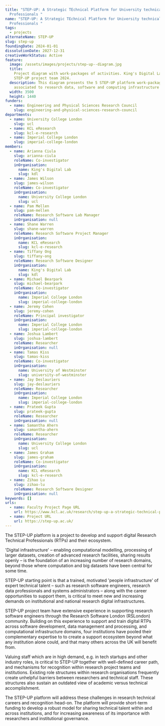 ```yaml
---
title: "STEP-UP: A Strategic TEchnical Platform for University technical
  Professionals "
name: "STEP-UP: A Strategic TEchnical Platform for University technical
  Professionals "
tags:
  - projects
alternateName: STEP-UP
slug: step-up
foundingDate: 2024-01-01
dissolutionDate: 2027-12-31
creativeWorkStatus: Active
feature:
  image: /assets/images/projects/step-up--diagram.jpg
  title:
    Project diagram with work-packages of activities. King's Digital Lab and
    STEP-UP project team 2024.
  description: This diagram presents the 5 STEP-UP platform work-packages
    associated to research data, software and computing infrastructure roles.
  width: 3500
  height: 1440
funders:
  - name: Engineering and Physical Sciences Research Council
    slug: engineering-and-physical-sciences-research-council
departments:
  - name: University College London
    slug: ucl
  - name: KCL eResearch
    slug: kcl-e-research
  - name: Imperial College London
    slug: imperial-college-london
members:
  - name: Arianna Ciula
    slug: arianna-ciula
    roleName: Co-investigator
    inOrganisation:
      name: King's Digital Lab
      slug: kdl
  - name: James Wilson
    slug: james-wilson
    roleName: Co-investigator
    inOrganisation:
      name: University College London
      slug: ucl
  - name: Pam Mellen
    slug: pam-mellen
    roleName: Research Software Lab Manager
    inOrganisation: null
  - name: Shane Warren
    slug: shane-warren
    roleName: Research Software Project Manager
    inOrganisation:
      name: KCL eResearch
      slug: kcl-e-research
  - name: Tiffany Ong
    slug: tiffany-ong
    roleName: Research Software Designer
    inOrganisation:
      name: King's Digital Lab
      slug: kdl
  - name: Michael Bearpark
    slug: michael-bearpark
    roleName: Co-investigator
    inOrganisation:
      name: Imperial College London
      slug: imperial-college-london
  - name: Jeremy Cohen
    slug: jeremy-cohen
    roleName: Principal investigator
    inOrganisation:
      name: Imperial College London
      slug: imperial-college-london
  - name: Joshua Lambert
    slug: joshua-lambert
    roleName: Researcher
    inOrganisation: null
  - name: Tamas Kiss
    slug: tamas-kiss
    roleName: Co-investigator
    inOrganisation:
      name: University of Westminster
      slug: university-of-westminster
  - name: Jay Deslauriers
    slug: jay-deslauriers
    roleName: Researcher
    inOrganisation:
      name: Imperial College London
      slug: imperial-college-london
  - name: Prateek Gupta
    slug: prateek-gupta
    roleName: Researcher
    inOrganisation: null
  - name: Samantha Ahern
    slug: samantha-ahern
    roleName: Researcher
    inOrganisation:
      name: University College London
      slug: ucl
  - name: James Graham
    slug: james-graham
    roleName: Co-investigator
    inOrganisation:
      name: KCL eResearch
      slug: kcl-e-research
  - name: Zihao Lu
    slug: zihao-lu
    roleName: Research Software Designer
    inOrganisation: null
keywords: []
urls:
  - name: Faculty Project Page URL
    url: https://www.kcl.ac.uk/research/step-up-a-strategic-technical-platform-for-university-technical-professionals
  - name: Project URL
    url: https://step-up.ac.uk/
---
```


The STEP-UP platform is a project to develop and support digital Research Technical Professionals (RTPs) and their ecosystem.

'Digital infrastructure' – enabling computational modelling, processing of larger datasets, creation of advanced research facilities, sharing results openly – is the foundation of an increasing number of research domains, beyond those where computation and big datasets have been central for some time.

STEP-UP starting point is that a trained, motivated 'people infrastructure' of expert technical talent – such as research software engineers, research data professionals and systems administrators – along with the career opportunities to support them, is critical to meet new and increasing demands on institutional and national research digital infrastructures.

STEP-UP project team have extensive experience in supporting research software engineers through the Research Software London (RSLondon) community. Building on this experience to support and train digital RTPs across software development, data management and processing, and computational infrastructure domains, four institutions have pooled their complementary expertise to to create a support ecosystem beyond what any institution alone could, and that many others across the UK will benefit from.

Valuing staff which are in high demand, e.g. in tech startups and other industry roles, is critical to STEP-UP together with well-defined career path, and mechanisms for recognition within research project teams and institutions. Existing role structures within research organisations frequently create unhelpful barriers between researchers and technical staff. These structures also sustain an outdated view of academic versus technical accomplishment.

The STEP-UP platform will address these challenges in research technical careers and recognition head-on. The platform will provide short-term funding to develop a robust model for sharing technical talent within and across institutions, and for increasing awareness of its importance with researchers and institutional governance.
